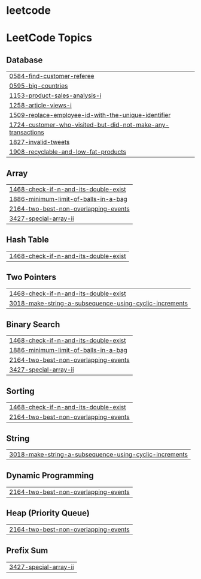 # leetcode
<!---LeetCode Topics Start-->
# LeetCode Topics
## Database
|  |
| ------- |
| [0584-find-customer-referee](https://github.com/saarth-12byte/leetcode/tree/master/0584-find-customer-referee) |
| [0595-big-countries](https://github.com/saarth-12byte/leetcode/tree/master/0595-big-countries) |
| [1153-product-sales-analysis-i](https://github.com/saarth-12byte/leetcode/tree/master/1153-product-sales-analysis-i) |
| [1258-article-views-i](https://github.com/saarth-12byte/leetcode/tree/master/1258-article-views-i) |
| [1509-replace-employee-id-with-the-unique-identifier](https://github.com/saarth-12byte/leetcode/tree/master/1509-replace-employee-id-with-the-unique-identifier) |
| [1724-customer-who-visited-but-did-not-make-any-transactions](https://github.com/saarth-12byte/leetcode/tree/master/1724-customer-who-visited-but-did-not-make-any-transactions) |
| [1827-invalid-tweets](https://github.com/saarth-12byte/leetcode/tree/master/1827-invalid-tweets) |
| [1908-recyclable-and-low-fat-products](https://github.com/saarth-12byte/leetcode/tree/master/1908-recyclable-and-low-fat-products) |
## Array
|  |
| ------- |
| [1468-check-if-n-and-its-double-exist](https://github.com/saarth-12byte/leetcode/tree/master/1468-check-if-n-and-its-double-exist) |
| [1886-minimum-limit-of-balls-in-a-bag](https://github.com/saarth-12byte/leetcode/tree/master/1886-minimum-limit-of-balls-in-a-bag) |
| [2164-two-best-non-overlapping-events](https://github.com/saarth-12byte/leetcode/tree/master/2164-two-best-non-overlapping-events) |
| [3427-special-array-ii](https://github.com/saarth-12byte/leetcode/tree/master/3427-special-array-ii) |
## Hash Table
|  |
| ------- |
| [1468-check-if-n-and-its-double-exist](https://github.com/saarth-12byte/leetcode/tree/master/1468-check-if-n-and-its-double-exist) |
## Two Pointers
|  |
| ------- |
| [1468-check-if-n-and-its-double-exist](https://github.com/saarth-12byte/leetcode/tree/master/1468-check-if-n-and-its-double-exist) |
| [3018-make-string-a-subsequence-using-cyclic-increments](https://github.com/saarth-12byte/leetcode/tree/master/3018-make-string-a-subsequence-using-cyclic-increments) |
## Binary Search
|  |
| ------- |
| [1468-check-if-n-and-its-double-exist](https://github.com/saarth-12byte/leetcode/tree/master/1468-check-if-n-and-its-double-exist) |
| [1886-minimum-limit-of-balls-in-a-bag](https://github.com/saarth-12byte/leetcode/tree/master/1886-minimum-limit-of-balls-in-a-bag) |
| [2164-two-best-non-overlapping-events](https://github.com/saarth-12byte/leetcode/tree/master/2164-two-best-non-overlapping-events) |
| [3427-special-array-ii](https://github.com/saarth-12byte/leetcode/tree/master/3427-special-array-ii) |
## Sorting
|  |
| ------- |
| [1468-check-if-n-and-its-double-exist](https://github.com/saarth-12byte/leetcode/tree/master/1468-check-if-n-and-its-double-exist) |
| [2164-two-best-non-overlapping-events](https://github.com/saarth-12byte/leetcode/tree/master/2164-two-best-non-overlapping-events) |
## String
|  |
| ------- |
| [3018-make-string-a-subsequence-using-cyclic-increments](https://github.com/saarth-12byte/leetcode/tree/master/3018-make-string-a-subsequence-using-cyclic-increments) |
## Dynamic Programming
|  |
| ------- |
| [2164-two-best-non-overlapping-events](https://github.com/saarth-12byte/leetcode/tree/master/2164-two-best-non-overlapping-events) |
## Heap (Priority Queue)
|  |
| ------- |
| [2164-two-best-non-overlapping-events](https://github.com/saarth-12byte/leetcode/tree/master/2164-two-best-non-overlapping-events) |
## Prefix Sum
|  |
| ------- |
| [3427-special-array-ii](https://github.com/saarth-12byte/leetcode/tree/master/3427-special-array-ii) |
<!---LeetCode Topics End-->